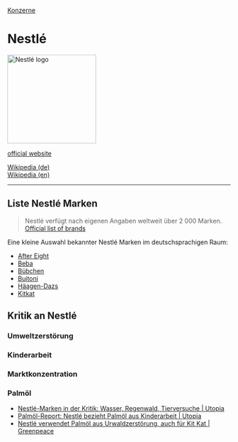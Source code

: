 [Konzerne](../konzerne.html)   

# Nestlé

<img src="https://upload.wikimedia.org/wikipedia/en/d/d8/Nestl%C3%A9.svg" height="200" alt="Nestlé logo">   

<a target="_blank" href="http://www.nestle.com/">official website</a>   

<a target="_blank" href="https://de.wikipedia.org/wiki/Nestl%C3%A9">Wikipedia (de)</a>   
<a target="_blank" href="https://en.wikipedia.org/wiki/Nestl%C3%A9">Wikipedia (en)</a>   

---

## Liste Nestlé Marken
> Nestlé verfügt nach eigenen Angaben weltweit über 2 000 Marken.
<a target="_blank" href="https://www.nestle.com/brands/brandssearchlist">Official list of brands</a>   

Eine kleine Auswahl bekannter Nestlé Marken im deutschsprachigen Raum:   
* [After Eight](../marken/after-eight.html)
* [Beba](../marken/beba.html)
* [Bübchen](../marken/buebchen.html)
* [Buitoni](../marken/buitoni.html)
* [Häagen-Dazs](../marken/haeagen-dazs.html)
* [Kitkat](../marken/kitkat.html)


## Kritik an Nestlé

### <a name="umweltzerstoerung">Umweltzerstörung</a>
### <a name="kinderarbeit">Kinderarbeit</a>
### <a name="marktkonzentration">Marktkonzentration</a>
### <a name="palmoel">Palmöl</a>
* <a target="_blank" href="https://utopia.de/ratgeber/nestle-marken-diese-produkte-gehoeren-zum-unternehmen/">Nestlé-Marken in der Kritik: Wasser, Regenwald, Tierversuche | Utopia</a>
* <a target="_blank" href="https://utopia.de/ratgeber/solidar-suisse-nestle-bezieht-palmoel-aus-kinderarbeit/">Palmöl-Report: Nestlé bezieht Palmöl aus Kinderarbeit | Utopia</a>
* <a target="_blank" href="https://www.greenpeace.ch/de/story/16047/nestle-verwendet-palmoel-aus-urwaldzerstoerung-auch-fuer-kit-kat/">Nestlé verwendet Palmöl aus Urwaldzerstörung, auch für Kit Kat | Greenpeace</a>
